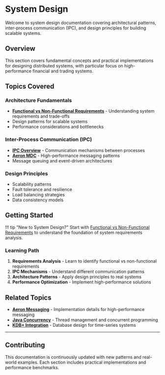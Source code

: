 
# System Design

Welcome to system design documentation covering architectural patterns, inter-process communication (IPC), and design principles for building scalable systems.

## Overview

This section covers fundamental concepts and practical implementations for designing distributed systems, with particular focus on high-performance financial and trading systems.

## Topics Covered

### Architecture Fundamentals
- **[Functional vs Non-Functional Requirements](frAndNfre.md)** - Understanding system requirements and trade-offs
- Design patterns for scalable systems
- Performance considerations and bottlenecks

### Inter-Process Communication (IPC)
- **[IPC Overview](IPC/ipc.md)** - Communication mechanisms between processes
- **[Aeron MDC](IPC/aeron_mdc.md)** - High-performance messaging patterns
- Message queuing and event-driven architectures

### Design Principles
- Scalability patterns
- Fault tolerance and resilience
- Load balancing strategies
- Data consistency models

## Getting Started

!!! tip "New to System Design?"
    Start with [Functional vs Non-Functional Requirements](frAndNfre.md) to understand the foundation of system requirements analysis.

### Learning Path
1. **Requirements Analysis** - Learn to identify functional vs non-functional requirements
2. **IPC Mechanisms** - Understand different communication patterns
3. **Architecture Patterns** - Apply design principles to real systems
4. **Performance Optimization** - Implement high-performance solutions

## Related Topics

- **[Aeron Messaging](/aeron/)** - Implementation details for high-performance messaging
- **[Java Concurrency](/java/thread/)** - Thread management and concurrent programming
- **[KDB+ Integration](/kdb/)** - Database design for time-series systems

---

## Contributing

This documentation is continuously updated with new patterns and real-world examples. Each section includes practical implementations and performance benchmarks.
